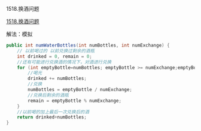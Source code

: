 1518.换酒问题

[1518.换酒问题](https://leetcode-cn.com/problems/water-bottles/)

解法：模拟

```java
public int numWaterBottles(int numBottles, int numExchange) {
    // 以前喝过的 以前兑换过剩余的酒瓶
    int drinked = 0, remain = 0;
    //还有可能进行兑换酒的情况下，对酒进行兑换
    for (int emptyBottle=numBottles; emptyBottle >= numExchange;emptyBottle=numBottles+remain){
        //喝光
        drinked += numBottles;
        //兑换
        numBottles = emptyBottle / numExchange;
        //兑换后剩余的酒瓶
        remain = emptyBottle % numExchange;
    }
    //以前喝的加上最后一次兑换后的酒
    return drinked+numBottles;
}
```

